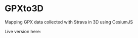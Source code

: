 # GPXto3D
Mapping GPX data collected with Strava in 3D using CesiumJS

Live version here: [](https://willgeary.github.io/CesiumApps/Apps/Strava/)

![]()
